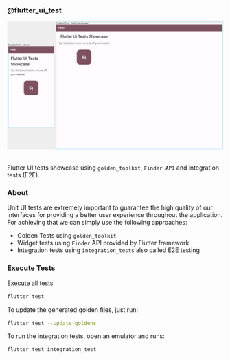 ### @flutter_ui_test

<img src="docs/screenshot.png"/>
<br><br>

Flutter UI tests showcase using `golden_toolkit`, `Finder API` and integration tests (E2E).

### About

Unit UI tests are extremely important to guarantee the high quality of our interfaces
for providing a better user experience throughout the application. For achieving that
we can simply use the following approaches:

- Golden Tests using `golden_toolkit`
- Widget tests using `Finder` API provided by Flutter framework
- Integration tests using `integration_tests` also called E2E testing

### Execute Tests

Execute all tests

```bash
flutter test
```

To update the generated golden files, just run:

```bash
flutter test --update-goldens
```

To run the integration tests, open an emulator and runs:

```bash
flutter test integration_test
```
